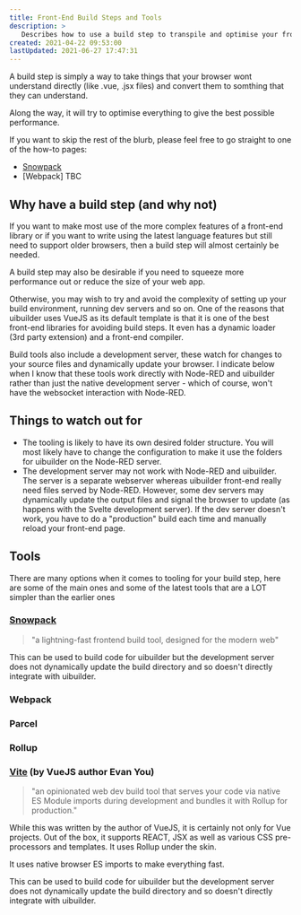 ```yaml
---
title: Front-End Build Steps and Tools
description: >
   Describes how to use a build step to transpile and optimise your front-end code.
created: 2021-04-22 09:53:00
lastUpdated: 2021-06-27 17:47:31
---
```


A build step is simply a way to take things that your browser wont understand directly (like .vue, .jsx files)
and convert them to somthing that they can understand.

Along the way, it will try to optimise everything to give the best possible performance.

If you want to skip the rest of the blurb, please feel free to go straight to one of the how-to pages:

* [Snowpack](./front-end-build-snowpack.md)
* [Webpack] TBC

## Why have a build step (and why not)

If you want to make most use of the more complex features of a front-end library or if you want to write using the
latest language features but still need to support older browsers, then a build step will almost certainly be 
needed.

A build step may also be desirable if you need to squeeze more performance out or reduce the size of your web app.

Otherwise, you may wish to try and avoid the complexity of setting up your build environment, running dev servers
and so on. One of the reasons that uibuilder uses VueJS as its default template is that it is one of the best
front-end libraries for avoiding build steps. It even has a dynamic loader (3rd party extension) and a front-end compiler.

Build tools also include a development server, these watch for changes to your source files and dynamically update your browser.
I indicate below when I know that these tools work directly with Node-RED and uibuilder rather than just the native development
server - which of course, won't have the websocket interaction with Node-RED.

## Things to watch out for

* The tooling is likely to have its own desired folder structure. You will most likely have to change the configuration
  to make it use the folders for uibuilder on the Node-RED server.
* The development server may not work with Node-RED and uibuilder. The server is a separate webserver whereas uibuilder
  front-end really need files served by Node-RED. However, some dev servers may dynamically update the output files
  and signal the browser to update (as happens with the Svelte development server). If the dev server doesn't work,
  you have to do a "production" build each time and manually reload your front-end page.

## Tools

There are many options when it comes to tooling for your build step, here are some of the main ones and some of the latest
tools that are a LOT simpler than the earlier ones

### [Snowpack](https://www.snowpack.dev/)

> "a lightning-fast frontend build tool, designed for the modern web"

This can be used to build code for uibuilder but the development server does not dynamically update the build directory and so doesn't directly integrate with uibuilder.

### Webpack

### Parcel

### Rollup

### [Vite](https://vitejs.dev/) (by VueJS author Evan You)

> "an opinionated web dev build tool that serves your code via native ES Module imports during development and bundles it with Rollup for production."
  
While this was written by the author of VueJS, it is certainly not only for Vue projects. Out of the box, it supports REACT, JSX as well as various CSS pre-processors and templates. It uses Rollup under the skin.

It uses native browser ES imports to make everything fast.

This can be used to build code for uibuilder but the development server does not dynamically update the build directory and so doesn't directly integrate with uibuilder.